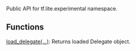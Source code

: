 
Public API for tf.lite.experimental namespace.
## Functions
[load_delegate(...)](https://www.tensorflow.org/api_docs/python/tf/lite/experimental/load_delegate): Returns loaded Delegate object.

